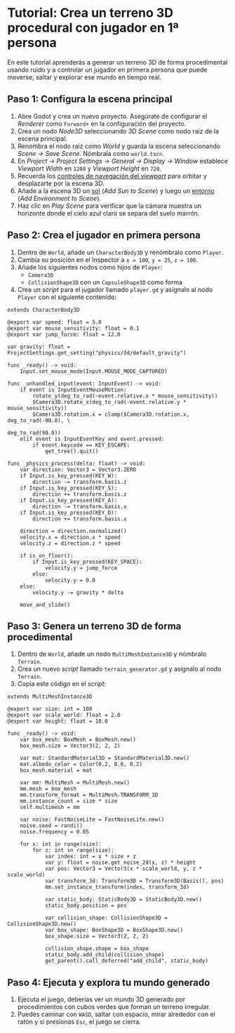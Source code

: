 # Tutorial: Crea un terreno 3D procedural con jugador en 1ª persona

En este tutorial aprenderás a generar un terreno 3D de forma procedimental usando ruido y a controlar un jugador en primera persona que puede moverse, saltar y explorar ese mundo en tiempo real.

## Paso 1: Configura la escena principal

1. Abre Godot y crea un nuevo proyecto. Asegúrate de configurar el _Renderer_ como `Forward+` en la configuración del proyecto.
2. Crea un nodo _Node3D_ seleccionando _3D Scene_ como nodo raíz de la escena principal.
3. Renombra el nodo raíz como _World_ y guarda la escena seleccionando _Scene → Save Scene_. Nómbrala como `world.tscn`.
4. En _Project → Project Settings → General → Display → Window_ establece _Viewport Width_ en `1280` y _Viewport Height_ en `720`.
5. Recuerda los [controles de navegación del _viewport_][T01] para orbitar y desplazarte por la escena 3D.
6. Añade a la escena 3D un [sol][T02] (_Add Sun to Scene_) y luego un [entorno][T03] (_Add Environment to Scene_).
7. Haz clic en _Play Scene_ para verificar que la cámara muestra un horizonte donde el cielo azul claro se separa del suelo marrón.

[T01]: https://github.com/milq/milq.github.io/blob/master/cursos/godot/tutorials/3d_viewport_navigation_controls.md
[T02]: https://raw.githubusercontent.com/milq/milq.github.io/refs/heads/master/cursos/godot/images/add_sun_to_scene.png
[T03]: https://raw.githubusercontent.com/milq/milq.github.io/refs/heads/master/cursos/godot/images/add_environment_to_scene.png

## Paso 2: Crea el jugador en primera persona

1. Dentro de `World`, añade un `CharacterBody3D` y renómbralo como `Player`.
2. Cambia su posición en el Inspector a `x = 100`, `y = 25`, `z = 100`.
3. Añade los siguientes nodos como hijos de `Player`:
   - `Camera3D`
   - `CollisionShape3D` con un `CapsuleShape3D` como forma
4. Crea un _script_ para el jugador llamado `player.gd` y asígnalo al nodo `Player` con el siguiente contenido:

```gdscript
extends CharacterBody3D

@export var speed: float = 5.0
@export var mouse_sensitivity: float = 0.1
@export var jump_force: float = 12.0

var gravity: float = ProjectSettings.get_setting("physics/3d/default_gravity")

func _ready() -> void:
    Input.set_mouse_mode(Input.MOUSE_MODE_CAPTURED)

func _unhandled_input(event: InputEvent) -> void:
    if event is InputEventMouseMotion:
        rotate_y(deg_to_rad(-event.relative.x * mouse_sensitivity))
        $Camera3D.rotate_x(deg_to_rad(-event.relative.y * mouse_sensitivity))
        $Camera3D.rotation.x = clamp($Camera3D.rotation.x, deg_to_rad(-90.0), \
                                                           deg_to_rad(90.0))
    elif event is InputEventKey and event.pressed:
        if event.keycode == KEY_ESCAPE:
            get_tree().quit()

func _physics_process(delta: float) -> void:
    var direction: Vector3 = Vector3.ZERO
    if Input.is_key_pressed(KEY_W):
        direction -= transform.basis.z
    if Input.is_key_pressed(KEY_S):
        direction += transform.basis.z
    if Input.is_key_pressed(KEY_A):
        direction -= transform.basis.x
    if Input.is_key_pressed(KEY_D):
        direction += transform.basis.x

    direction = direction.normalized()
    velocity.x = direction.x * speed
    velocity.z = direction.z * speed

    if is_on_floor():
        if Input.is_key_pressed(KEY_SPACE):
            velocity.y = jump_force
        else:
            velocity.y = 0.0
    else:
        velocity.y -= gravity * delta

    move_and_slide()
```

## Paso 3: Genera un terreno 3D de forma procedimental

1. Dentro de `World`, añade un nodo `MultiMeshInstance3D` y nómbralo `Terrain`.
2. Crea un nuevo _script_ llamado `terrain_generator.gd` y asígnalo al nodo `Terrain`.
3. Copia este código en el _script_:

```gdscript
extends MultiMeshInstance3D

@export var size: int = 100
@export var scale_world: float = 2.0
@export var height: float = 10.0

func _ready() -> void:
    var box_mesh: BoxMesh = BoxMesh.new()
    box_mesh.size = Vector3(2, 2, 2)

    var mat: StandardMaterial3D = StandardMaterial3D.new()
    mat.albedo_color = Color(0.2, 0.8, 0.2)
    box_mesh.material = mat

    var mm: MultiMesh = MultiMesh.new()
    mm.mesh = box_mesh
    mm.transform_format = MultiMesh.TRANSFORM_3D
    mm.instance_count = size * size
    self.multimesh = mm

    var noise: FastNoiseLite = FastNoiseLite.new()
    noise.seed = randi()
    noise.frequency = 0.05

    for x: int in range(size):
        for z: int in range(size):
            var index: int = x * size + z
            var y: float = noise.get_noise_2d(x, z) * height
            var pos: Vector3 = Vector3(x * scale_world, y, z * scale_world)
            var transform_3d: Transform3D = Transform3D(Basis(), pos)
            mm.set_instance_transform(index, transform_3d)

            var static_body: StaticBody3D = StaticBody3D.new()
            static_body.position = pos

            var collision_shape: CollisionShape3D = CollisionShape3D.new()
            var box_shape: BoxShape3D = BoxShape3D.new()
            box_shape.size = Vector3(2, 2, 2)

            collision_shape.shape = box_shape
            static_body.add_child(collision_shape)
            get_parent().call_deferred("add_child", static_body)
```

## Paso 4: Ejecuta y explora tu mundo generado

1. Ejecuta el juego, deberías ver un mundo 3D generado por procedimientos con cubos verdes que forman un terreno irregular.
2. Puedes caminar con `WASD`, saltar con espacio, mirar alrededor con el ratón y si presionas `Esc`, el juego se cierra.
